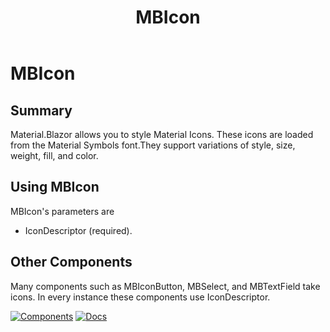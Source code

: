 ﻿---
uid: C.MBIcon
title: MBIcon
---
# MBIcon

## Summary

Material.Blazor allows you to style Material Icons. These icons are loaded
from the Material Symbols font.They support variations of style, size, weight, fill, and color.

## Using MBIcon

MBIcon's parameters are 
- IconDescriptor (required).

## Other Components

Many components such as MBIconButton, MBSelect, and MBTextField take icons. In every instance these components use IconDescriptor.
&nbsp;
&nbsp;

[![Components](https://img.shields.io/static/v1?label=Components&message=Plis&color=red)](xref:A.PlusComponents)
[![Docs](https://img.shields.io/static/v1?label=API%20Documentation&message=MBIcon&color=brightgreen)](xref:Material.Blazor.MBIcon)
